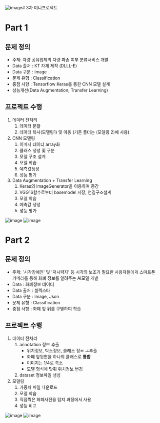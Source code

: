 ![image](https://github.com/en7HUS1asm/KT_MiniProject/assets/130135620/050b4777-6b7c-4693-80fa-126956e58aad)# 3차 미니프로젝트

# Part 1

## 문제 정의
  - 주제: 차량 공유업체의 차량 파손 여부 분류서비스 개발
  - Data 출처 : KT 자체 제작 (DLLL-E)
  - Data 구분 : Image
  - 문제 유형 : Classification
  - 중점 사항 : Tensorflow Keras를 통한 CNN 모델 설계
  - 성능개선(Data Augmentation, Transfer Learning)
## 프로젝트 수행
  1. 데이터 전처리
     1) 데이터 분할
     2) 데이터 복사(모델링1) 및 이동
        (기존 폴더는 (모델링 2)에 사용)
  2. CNN 모델링
     1) 이미지 데이터 array화
     2) 클래스 생성 및 구분
     3) 모델 구조 설계
     4) 모델 학습
     5) 예측값생성
     6) 성능 평가
 3. Data Augmentation + Transfer Learning
    1) Keras의 ImageGenerator을 이용하여 증강
    2) VGG16함수로부터 basemodel 저장, 연결구조설계
    3) 모델 학습
    4) 예측값 생성
    5) 성능 평가

![image](https://github.com/en7HUS1asm/KT_MiniProject/assets/130135620/615096af-2457-4ff6-9555-d4216150eff3)
![image](https://github.com/en7HUS1asm/KT_MiniProject/assets/130135620/ee6f8838-03d2-4455-b062-a57c33b90515)


# Part 2

## 문제 정의
  - 주제: '시각장애인' 및 '저시력자' 등 시각의 보조가 필요한 사용자들에게 스마트폰 카메라를 통해 화폐 정보를 알려주는 AI모델 개발
  - Data : 화폐정보 데이터
  - Data 출처 : 셀렉스타
  - Data 구분 : Image, Json
  - 문제 유형 : Classification
  - 중점 사항 : 화폐 앞 뒤를 구별하여 학습
## 프로젝트 수행
  1. 데이터 전처리
     1) annotation 정보 추출
        - 위치정보, 박스정보, 클래스 정ㅂ ㅗ추출
        - 화폐 앞뒷면을 하나의 클래스로 <b>통합</b>
        - 이미지는 1/4로 축소
        - 모델 형식에 맞춰 위치정보 변경
     2) dataset 정보파일 생성
  2. 모델링
     1) 가중치 파일 다운로드
     2) 모델 학습
     3) 직접찍은 화폐사진을 탐지 과정에서 사용
     4) 성능 비교
    
![image](https://github.com/en7HUS1asm/KT_MiniProject/assets/130135620/e822301e-26da-4d02-b488-07d30d931637)
![image](https://github.com/en7HUS1asm/KT_MiniProject/assets/130135620/4c134bad-62f4-4d30-b0e7-abef87314f06)



